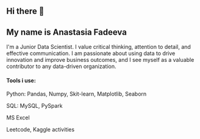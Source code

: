 ## Hi there 👋
## My name is Anastasia Fadeeva 
I'm a Junior Data Scientist. I value critical thinking, attention to detail, and effective communication. I am passionate about using data to drive innovation and improve business outcomes, and I see myself as a valuable contributor to any data-driven organization.

#### Tools i use:
Python: Pandas, Numpy, Skit-learn, Matplotlib, Seaborn

SQL: MySQL, PySpark

MS Excel


Leetcode, Kaggle activities
